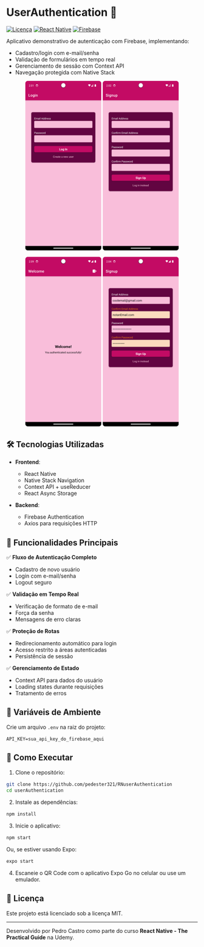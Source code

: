 # UserAuthentication 🔐

[![Licença](https://img.shields.io/badge/license-MIT-blue.svg)](LICENSE)
[![React Native](https://img.shields.io/badge/React%20Native-v0.72.0-blue)](https://reactnative.dev/)
[![Firebase](https://img.shields.io/badge/Firebase-Authentication-orange)](https://firebase.google.com/)

Aplicativo demonstrativo de autenticação com Firebase, implementando:
- Cadastro/login com e-mail/senha
- Validação de formulários em tempo real
- Gerenciamento de sessão com Context API
- Navegação protegida com Native Stack

<p align="center">
  <img src="screenshots/tela1.png" width="200" alt="Tela de Login"/>
  <img src="screenshots/tela2.png" width="200" alt="Tela de Cadastro"/>  
</p>
<p align="center">
  <img src="screenshots/tela4.png" width="200" alt="Tela Boas-vindas"/>
  <img src="screenshots/tela3.png" width="200" alt="Validação de campos"/>
</p>


## 🛠 Tecnologias Utilizadas

- **Frontend**:
  - React Native
  - Native Stack Navigation
  - Context API + useReducer
  - React Async Storage

- **Backend**:
  - Firebase Authentication
  - Axios para requisições HTTP

## 🔐 Funcionalidades Principais

✅ **Fluxo de Autenticação Completo**
- Cadastro de novo usuário
- Login com e-mail/senha
- Logout seguro

✅ **Validação em Tempo Real**
- Verificação de formato de e-mail
- Força da senha
- Mensagens de erro claras

✅ **Proteção de Rotas**
- Redirecionamento automático para login
- Acesso restrito a áreas autenticadas
- Persistência de sessão

✅ **Gerenciamento de Estado**
- Context API para dados do usuário
- Loading states durante requisições
- Tratamento de erros

## 🔐 Variáveis de Ambiente

Crie um arquivo `.env` na raiz do projeto:

```env
API_KEY=sua_api_key_do_firebase_aqui
```

## 🚀 Como Executar

1. Clone o repositório:

```bash
git clone https://github.com/pedester321/RNuserAuthentication
cd userAuthentication
```

2. Instale as dependências:

```bash
npm install
```

3. Inicie o aplicativo:

```bash
npm start
```

Ou, se estiver usando Expo:

```bash
expo start
```

4. Escaneie o QR Code com o aplicativo Expo Go no celular ou use um emulador.

## 📝 Licença

Este projeto está licenciado sob a licença MIT.

---

Desenvolvido por Pedro Castro como parte do curso **React Native - The Practical Guide** na Udemy.